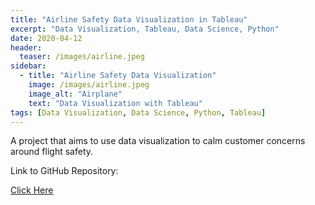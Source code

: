 ```yaml
---
title: "Airline Safety Data Visualization in Tableau"
excerpt: "Data Visualization, Tableau, Data Science, Python"
date: 2020-04-12
header:
  teaser: /images/airline.jpeg
sidebar:
  - title: "Airline Safety Data Visualization"
    image: /images/airline.jpeg
    image_alt: "Airplane"
    text: "Data Visualization with Tableau"
tags: [Data Visualization, Data Science, Python, Tableau]
---
```

A project that aims to use data visualization to calm customer concerns around flight safety.

Link to GitHub Repository:

[Click Here](https://github.com/davidsuffolk/Airline-Safety-Data-Visualization)

